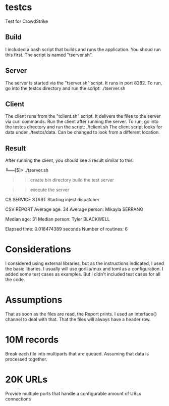 # testcs
Test for CrowdStrike


## Build
I included a bash script that builds and runs the application.  You shoud run this first.  The script is named "tserver.sh".


## Server
The server is started via the "tserver.sh" script.  It runs in port 8282.
To run, go into the testcs directory and run the script:  ./tserver.sh


## Client
The client runs from the "tclient.sh" script. It delivers the files to the server via curl commands. 
Run the client after running the server.  To run, go into the testcs directory and run the script:   ./tclient.sh
The client script looks for data under ./testcs/data.  Can be changed to look from a different location.


## Result
After running the client, you should see a result similar to this:

╚══[$]> ./tserver.sh
>>  create bin directory
>>  build the test server


>>  execute the server

CS SERVICE START
Starting injest dispatcher


CSV REPORT
Average age: 34
Average person: Mikayla SERRANO

Median age: 31
Median person: Tyler BLACKWELL

Elapsed time: 0.018474389 seconds
Number of routines: 6


# Considerations
I considered using external libraries, but as the instructions indicated, I used the basic libaries.
I usually will use gorilla/mux and toml as a configuration.
I added some test cases as examples.  But I didn't included test cases for all the code.


# Assumptions
That as soon as the files are read, the Report prints.  I used an interface{} channel to deal with that.
That the files will always have a header row.


# 10M records
Break each file into multiparts that are queued.  Assuming that data is processed together.


# 20K URLs
Provide multiple ports that handle a configurable amount of URLs connections

